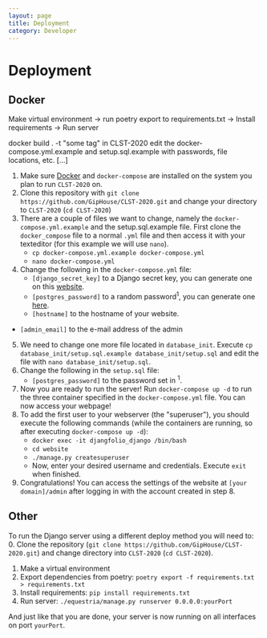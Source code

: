 ```yaml
---
layout: page
title: Deployment
category: Developer
---
```


# Deployment

## Docker

Make virtual environment -> run poetry export to requirements.txt -> Install requirements -> Run server


docker build . -t "some tag" in CLST-2020
edit the docker-compose.yml.example and setup.sql.example with passwords, file locations, etc.
[...]

1. Make sure [Docker](https://www.docker.com) and `docker-compose` are installed on the system you plan to run `CLST-2020` on.
2. Clone this repository with `git clone https://github.com/GipHouse/CLST-2020.git` and change your directory to `CLST-2020` (`cd CLST-2020`)
3. There are a couple of files we want to change, namely the `docker-compose.yml.example` and the setup.sql.example file. First clone the `docker_compose` file to a normal `.yml` file and then access it with your texteditor (for this example we will use `nano`).
	- `cp docker-compose.yml.example docker-compose.yml`
	- `nano docker-compose.yml`
4. Change the following in the `docker-compose.yml` file:
	- `[django_secret_key]` to a Django secret key, you can generate one on this [website](https://miniwebtool.com/django-secret-key-generator/).
	- `[postgres_password]` to a random password<sup>1</sup>, you can generate one [here](https://passwordsgenerator.net).
	- `[hostname]` to the hostname of your website.
  - `[admin_email]` to the e-mail address of the admin
5. We need to change one more file located in `database_init`. Execute `cp database_init/setup.sql.example database_init/setup.sql` and edit the file with `nano database_init/setup.sql`.
6. Change the following in the `setup.sql` file:
	- `[postgres_password]` to the password set in <sup>1</sup>.
7. Now you are ready to run the server! Run `docker-compose up -d` to run the three container specified in the `docker-compose.yml` file. You can now access your webpage!
8. To add the first user to your webserver (the "superuser"), you should execute the following commands (while the containers are running, so after executing `docker-compose up -d`):
	- `docker exec -it djangfolio_django /bin/bash`
	- `cd website`
	- `./manage.py createsuperuser`
	- Now, enter your desired username and credentials. Execute `exit` when finished.
9. Congratulations! You can access the settings of the website at `[your domain]/admin` after logging in with the account created in step 8.

## Other

To run the Django server using a different deploy method you will need to:
0. Clone the repository (`git clone https://github.com/GipHouse/CLST-2020.git`) and change directory into `CLST-2020` (`cd CLST-2020`).
1. Make a virtual environment
2. Export dependencies from poetry: `poetry export -f requirements.txt > requirements.txt`
3. Install requirements: `pip install requirements.txt `
4. Run server: `./equestria/manage.py runserver 0.0.0.0:yourPort`

And just like that you are done, your server is now running on all interfaces on port `yourPort`.
